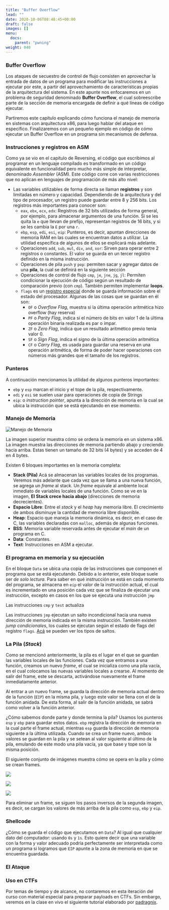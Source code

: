 ```yaml
---
title: "Buffer Overflow"
lead: ""
date: 2020-10-06T08:48:45+00:00
draft: false
images: []
menu:
  docs:
    parent: "pwning"
weight: 040
---
```


### Buffer Overflow

Los ataques de secuestro de control de flujo consisten en aprovechar la entrada de datos de un programa para modificar las instrucciones a ejecutar por este, a partir del aprovechamiento de características propias de la arquitectura del sistema. En este apunte nos enfocaremos en un problema de seguridad denominado __Buffer Overflow__, el cual sobreescribe parte de la sección de memoria encargada de definir a qué líneas de código ejecutar.

Partiremos este capítulo explicando cómo funciona el manejo de memoria en sistemas con arquitectura x86, para luego hablar del ataque en específico. Finalizaremos con un pequeño ejemplo en código de cómo ejecutar un Buffer Overflow en un programa sin mecanismos de defensa.

### Instrucciones y registros en ASM

Como ya se vio en el capítulo de Reversing, el código que escribimos al programar en un lenguaje compilado es transformado en un código equivalente en funcionalidad pero mucho más simple de interpretar, denominado _Assembler_ (ASM). Este código corre con varias restricciones que no aplican en lenguajes de programación de más alto nivel:

* Las variables utilizables de forma directa se llaman **registros** y son limitadas en número y capacidad. Dependiendo de la arquitectura y del tipo de procesador, un registro puede guardar entre 8 y 256 bits. Los registros más importantes para conocer son: 
  - `eax`, `ebx`, `ecx`, `edx`: Registros de 32 bits utilizados de forma general, por ejemplo, para almacenar argumentos de una función. Si se les quita la `e` que llevan de prefijo, representan registros de 16 bits, y si se les cambia la `E` por una `r`.
  - `ebp`, `esp`, `edi`, `esi`, `eip`: Punteros, es decir, apuntan direcciones de memoria RAM en las cuales se encuentran datos a utilizar. La utilidad específica de algunos de ellos se explicará más adelante.
  - Operaciones `add`, `sub`, `mul`, `div`, `and`, `xor`: Sirven para operar entre 2 registros o constantes. El valor se guarda en un tercer registro definido en la misma instrucción.
  - Operaciones de pila `push` y `pop`: permiten sacar y agregar datos de una **pila**, la cual se definirá en la siguiente sección
  - Operaciones de control de flujo `cmp`, `je`, `jne`, `jg`, `jl`: Permiten condicionar la ejecución de código según un resultado de comparación previo (con `cmp`). También permiten implementar **loops**.
  - `flags` es un [registro especial](https://en.wikipedia.org/wiki/FLAGS_register) donde se guarda información sobre el estado del procesador. Algunas de las cosas que se guardan en él son:
    - `OF` o _Overflow Flag_, muestra si la última operación aritmética hizo overflow (hay reserva)
    - `PF` o _Parity Flag_, indica si el número de bits en valor 1 de la última operación binaria realizada es par o impar.
    - `ZF` o _Zero Flag_, indica que un resultado aritmético previo tenía valor 0.
    - `SF` o _Sign Flag_, indica el signo de la última operación aritmética
    - `CF` o _Carry Flag_, es usada para guardar una reserva en una operación aritmética, de forma de poder hacer operaciones con números más grandes que el tamaño de los registros.
### Punteros

A continuación mencionamos la utilidad de algunos punteros importantes:

 - `ebp` y `esp` marcan el inicio y el tope de la pila, respectivamente.
 - `edi` y `esi` se suelen usar para operaciones de copia de Strings
 - `eip`: o _instruction pointer_, apunta a la dirección de memoria en la cual se ubica la instrucción que se está ejecutando en ese momento.

### Manejo de Memoria

![Manejo de Memoria](../2021-06-17-00-17-38.png)

La imagen superior muestra cómo se ordena la memoria en un sistema x86. La imagen muestra las direcciones de memoria partiendo abajo y creciendo hacia arriba. Estas tienen un tamaño de 32 bits (4 bytes) y se acceden de 4 en 4 bytes.

Existen 6 bloques importantes en la memoria completa:

 - **Stack (Pila)** Acá se almacenan las variables locales de los programas. Veremos más adelante que cada vez que se llama a una nueva función, se agrega un _frame_ al stack. Un _frame_ equivale al ambiente local inmediato de variables locales de una función. Como se ve en la imagen, **El Stack crece hacia abajo** (direcciones de memoria decrecientes).
 - **Espacio Libre**: Entre el _stack_ y el _heap_ hay memoria libre. El crecimiento de ambos disminuye la cantidad de memoria libre disponible.
 - **Heap**: Espacio que maneja la memoria dinámica, es decir, en el caso de C, las variables declaradas con `malloc`, además de algunas funciones.
 - **BSS**: Memoria variable reservada antes de ejecutar el _main_ de un programa en C.
 - **Data**: Constantes.
 - **Text**: Instrucciones en ASM a ejecutar.

### El programa en memoria y su ejecución

En el bloque `Data` se ubica una copia de las instrucciones que componen el programa que se está ejecutando. Debido a lo anterior, este bloque suele ser _de solo lectura_. Para saber en qué instrucción se está en cada momento del programa, se almacena en `eip` el valor de la instrucción actual, el cual es incrementado en una posición cada vez que se finaliza de ejecutar una instrucción, excepto en casos en los que se ejecuta una instrucción `jmp`

Las instrucciones `cmp` y `test` actualiza

Las instrucciones `jmp` ejecutan un salto incondicional hacia una nueva dirección de memoria indicada en la misma instrucción. También existen _jump condicionales_, los cuales se ejecutan según el estado de flags del registro `flags`. [Acá](http://unixwiz.net/techtips/x86-jumps.html) se pueden ver los tipos de saltos.

### La Pila (_Stack_)

Como se mencionó anteriormente, la pila es el lugar en el que se guardan las variables locales de las funciones. Cada vez que entramos a una función, creamos un nuevo _frame_, el cual se inicializa como una pila vacía, en el cual colocamos las nuevas variables locales a crearse. Al momento de salir del frame, este se descarta, activándose nuevamente el frame inmediatamente anterior.

Al entrar a un nuevo frame, se guarda la dirección de memoria actual dentro de la función (`EIP`) en la misma pila, y luego este valor se llena con el de la función anidada. De esta forma, al salir de la función anidada, se sabrá como volver a la función anterior.

¿Cómo sabemos donde parte y donde termina la pila? Usamos los punteros `esp` y `ebp` para guardar estos datos. `ebp` registra la dirección de memoria en la cual parte el frame actual, mientras `esp` guarda la dirección de memoria siguiente a la última utilizada. Cuando se crea un frame nuevo, ambos valores se guardan en la pila y se setean al valor siguiente al último de la pila, emulando de este modo una pila vacía, ya que base y tope son la misma posición.

El siguiente conjunto de imágenes muestra cómo se opera en la pila y cómo se crean frames.

![](../2021-06-17-00-41-38.png)

![](../2021-06-17-00-41-49.png)

![](../2021-06-17-00-42-07.png)

Para eliminar un frame, se siguen los pasos inversos de la segunda imagen, es decir, se cargan los valores de más arriba de la pila como `esp`, `ebp` y `eip`.

### Shellcode

¿Cómo se guarda el código que ejecutamos en `Data`? Al igual que cualquier dato del computador: usando `0s` y `1s`. Esto quiere decir que una variable con la forma y valor adecuado podría perfectamente ser interpretada como un programa si logramos que `EIP` apunte a la zona de memoria en que se encuentra guardada.

### El Ataque

### Uso en CTFs

Por temas de tiempo y de alcance, no contaremos en esta iteración del curso con material especial para preparar payloads en CTFs. Sin embargo, veremos en la clase en vivo el siguiente tutorial elaborado por [padragnix](https://padraignix.github.io/reverse-engineering/2019/09/28/buffer-overflow-practical-case-study). 
